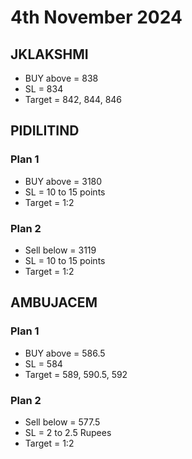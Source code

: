 # 4th November 2024

## JKLAKSHMI

- BUY above = 838
- SL = 834
- Target = 842, 844, 846

## PIDILITIND

### Plan 1

- BUY above = 3180
- SL = 10 to 15 points
- Target = 1:2

### Plan 2

- Sell below = 3119
- SL = 10 to 15 points
- Target = 1:2

## AMBUJACEM

### Plan 1

- BUY above = 586.5
- SL = 584
- Target = 589, 590.5, 592

### Plan 2

- Sell below = 577.5
- SL = 2 to 2.5 Rupees
- Target = 1:2
